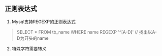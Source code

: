 
## 正则表达式

1. Mysql支持REGEXP的正则表达式

> SELECT * FROM tb_name WHERE name REGEXP '^[A-D]' // 找出以A-D为开头的name

2. 特殊字符需要转义
